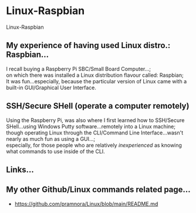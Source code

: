 # Linux-Raspbian
Linux-Raspbian

## My experience of having used Linux distro.: Raspbian...    

I recall buying a Raspberry Pi SBC/Small Board Computer...;   
on which there was installed a Linux distribution flavour called: Raspbian;    
It was fun...especially, because the particular version of Linux came with a built-in GUI/Graphical User Interface.  

## SSH/Secure SHell (operate a computer remotely)  

Using the Raspberry Pi, was also where I first learned how to SSH/Secure SHell...using Windows Putty software...remotely into a Linux machine;  
though operating Linux through the CLI/Command Line Interface...wasn't nearly as much fun as using a GUI...;  
especially, for those people who are relatively *inexperienced* as knowing what commands to use inside of the CLI.  

## Links...  

## My other Github/Linux commands related page...  

- https://github.com/pramnora/Linux/blob/main/README.md  
